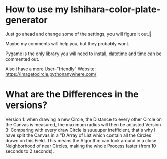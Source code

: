 # How to use my Ishihara-color-plate-generator

Just go ahead and change some of the settings, you will figure it out.🙂

Maybe my comments will help you, but they probably wont.

Pygame is the only library you will need to install, datetime and time can be commented out.

Also i have a more User-"friendly" Website: https://imagetocircle.pythonanywhere.com/

# What are the Differences in the versions?
Version 1: when drawing a new Circle, the Distance to every other Circle on the Canvas is measured, the maximum radius will then be adjusted
Version 3: Comparing with every draw Circle is suuuuper inefficient, that's why I have split the Canvas in a "D Array of List which contain all the Circles drawn on this Field. This means the Algorithm can look around in a close Neighborhood of near Circles, making the whole Process faster (from 10 seconds to 2 seconds).
